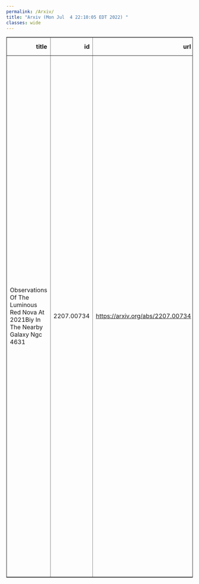 ```yaml
---
permalink: /Arxiv/
title: "Arxiv (Mon Jul  4 22:10:05 EDT 2022) "
classes: wide
---
```

<table border="1" class="dataframe">
  <thead>
    <tr style="text-align: right;">
      <th>title</th>
      <th>id</th>
      <th>url</th>
      <th>authors</th>
      <th>Local Authors</th>
    </tr>
  </thead>
  <tbody>
    <tr>
      <td>Observations Of The Luminous Red Nova At 2021Biy In The Nearby Galaxy   Ngc 4631</td>
      <td>2207.00734</td>
      <td><a href="https://arxiv.org/abs/2207.00734" target="_blank">https://arxiv.org/abs/2207.00734</a></td>
      <td>Y. -Z. Cai, A. Pastorello, M. Fraser, X. -F. Wang, A. V. Filippenko, A. Reguitti, K. C. Patra, V. P. Goranskij, E. A. Barsukova, T. G. Brink, N. Elias-Rosa, W. Zheng, Y. Yang, K. E. Atapin, S. Benetti, T. J. L. De Boer, S. Bose, J. Burke, R. Byrne, E. Cappellaro, K. C. Chambers, W. -L. Chen, N. Emami, H. Gao, D. Hiramatsu, D. A. Howell, M. E. Huber, E. Kankare, P. L. Kelly, R. Kotak, T. Kravtsov, V. Yu. Lander, Z. -T. Li, C. -C. Lin, P. Lundqvist, E. A. Magnier, E. A. Malygin, N. A. Maslennikova, K. Matilainen, P. A. Mazzali, C. Mccully, J. Mo, S. Moran, M. Newsome, D. V. Oparin, E. Padilla Gonzalez, T. M. Reynolds, N. I. Shatsky, S. J. Smartt, K. W. Smith, M. D. Stritzinger, A. M. Tatarnikov, G. Terreran, R. I. Uklein, G. Valerin, P. J. Vallely, O. V. Vozyakova, R. Wainscoat, S. -Y. Yan, J. -J. Zhang, T. -M. Zhang, S. G. Zheltoukhov, R. Dastidar, M. Fulton, L. Galbany, A. Gangopadhyay, H. -W. Ge, C. P. Gutiérrez, H. Lin, K. Misra, Z. -W. Ou, I. Salmaso, L. Tartaglia, L. Xiao, X. -H. Zhang</td>
      <td>Patrick Vallely, Subhash Bose</td>
    </tr>
  </tbody>
</table>